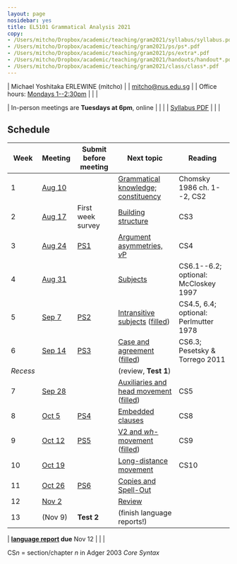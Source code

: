 ```yaml
---
layout: page
nosidebar: yes
title: EL5101 Grammatical Analysis 2021
copy:
- /Users/mitcho/Dropbox/academic/teaching/gram2021/syllabus/syllabus.pdf
- /Users/mitcho/Dropbox/academic/teaching/gram2021/ps/ps*.pdf
- /Users/mitcho/Dropbox/academic/teaching/gram2021/ps/extra*.pdf
- /Users/mitcho/Dropbox/academic/teaching/gram2021/handouts/handout*.pdf
- /Users/mitcho/Dropbox/academic/teaching/gram2021/class/class*.pdf
---
```


| Michael Yoshitaka ERLEWINE (mitcho) |
| <a href='mailto:mitcho@nus.edu.sg'>mitcho@nus.edu.sg</a> |
| Office hours: [Mondays 1--2:30pm](https://tinyurl.com/gram2021officehours) |
| |

| In-person meetings are **Tuesdays at 6pm**, online |
| |
| [Syllabus PDF](syllabus.pdf) |
| |

## Schedule

| Week | Meeting | Submit before meeting | Next topic | Reading |
|--------|-------|---------|-----------|--------|
| 1 |[Aug 10][c1] | | [Grammatical knowledge; constituency][h1] | Chomsky 1986 ch. 1--2, CS2 |
| 2 | [Aug 17][c2] | First week survey | [Building structure][h2] | CS3 |
| 3 | [Aug 24][c3] | [PS1][p1] | [Argument asymmetries, *v*P][h3] | CS4 |
| 4 | [Aug 31][c4] | | [Subjects][h4] | CS6.1--6.2; optional: McCloskey 1997 |
| 5 | [Sep 7][c5] | [PS2][p2] | [Intransitive subjects][h5] ([filled][h5f]) | CS4.5, 6.4; optional: Perlmutter 1978 |
| 6 | [Sep 14][c6] | [PS3][p3] | [Case and agreement][h6] ([filled][h6f]) | CS6.3; Pesetsky & Torrego 2011 |
| *Recess* | | | (review, **Test 1**) | |
| 7 | [Sep 28][c7] | | [Auxiliaries and head movement][h7] ([filled][h7f]) | CS5 |
| 8 | [Oct 5][c8] | [PS4][p4] | [Embedded clauses][h8] | CS8 |
| 9 | [Oct 12][c9] | [PS5][p5] | [V2 and *wh*-movement][h9] ([filled][h9f]) | CS9 |
| 10 | [Oct 19][c10] | | [Long-distance movement][h10] | CS10 |
| 11 | [Oct 26][c11] | [PS6][p6] | [Copies and Spell-Out][h11] | |
| 12 | [Nov 2][c12] | | [Review](handout-review.pdf) | |
| 13 | (Nov 9) | **Test 2** | (finish language reports!) | |

| **[language report](handout-reports.pdf) due** Nov 12 |
| |

CS*n* = section/chapter *n* in Adger 2003 *Core Syntax*

<!-- Extra problems: [Tagalog](extra-tagalog.pdf) -->

[c1]: class01-slides.pdf
[c2]: class02-slides.pdf
[c3]: class03-slides.pdf
[c4]: class04-slides.pdf
[c5]: class05-slides.pdf
[c6]: class06-slides.pdf
[c7]: class07-slides.pdf
[c8]: class08-slides.pdf
[c9]: class09-slides.pdf
[c10]: class10-slides.pdf
[c11]: class11-slides.pdf
[c12]: class12.pdf

[h1]: handout01.pdf
[h2]: handout02.pdf
[h3]: handout03.pdf
[h4]: handout04.pdf
[h5]: handout05.pdf
[h5f]: handout05-filled.pdf
[h6]: handout06.pdf
[h6f]: handout06-filled.pdf
[h7]: handout07.pdf
[h7f]: handout07-filled.pdf
[h8]: handout08.pdf
[h9]: handout09.pdf
[h9f]: handout09-filled.pdf
[h10]: handout10.pdf
[h11]: handout11.pdf
[h12]: handout12.pdf

[p1]: ps1.pdf
[p2]: ps2.pdf
[p3]: ps3.pdf
[p4]: ps4.pdf
[p5]: ps5.pdf
[p6]: ps6.pdf